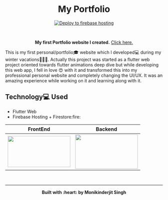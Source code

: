 <h1 align="center">
  My Portfolio
 </h1>
 
 <p align="center">
  <a href="Firebase Hosting Badge">
    <img alt="Deploy to firebase hosting" title="Firebase Deployment" src="https://github.com/Monik09/Portfolio/workflows/Deploy%20to%20Firebase%20Hosting%20on%20merge/badge.svg" >
  </a>
</p>

<br>

<p align="center"><b>My first Portfolio website I created.</b> <a href="https://monikinderjit.web.app">Click here.</a></p>

This is my first personal/portfolio:mortar_board: website which I developed:computer: during my winter vacations:santa::christmas_tree::santa:. Actually this project was started as a flutter web project oriented towards flutter animations deep dive but while developing this web app, I fell in love :heart_eyes: with it and transformed this into my professional personal website and completely changing the UI/UX. It was an amazing experience while working on it and learning along with it.


## Technology:computer: Used

<ul>
  <li>Flutter Web</li>
  <li>Firebase Hosting + Firestore:fire:</li>
</ul>


| FrontEnd | Backend | 
| --------------- | --------------- |
| <img src="https://github.com/Monik09/Portfolio/blob/readme/assets/images/flutter2.png" width="200" height="100"> | <img src="https://github.com/Monik09/Portfolio/blob/readme/assets/images/firebase hosting.png" width="200" height="110"> |


<br>

___

 <p align="center"><b>Built with :heart: by Monikinderjit Singh</b></p>
